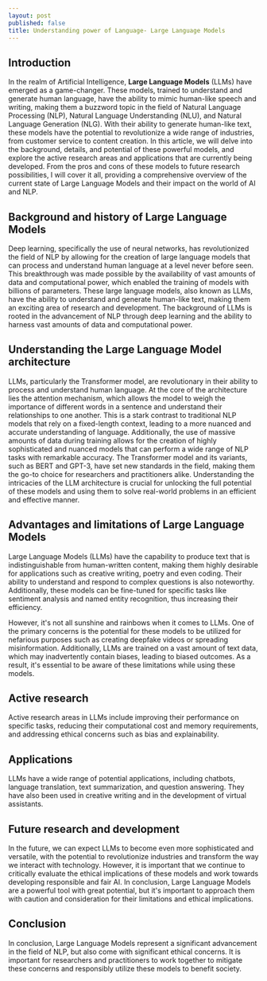 ```yaml
---
layout: post
published: false
title: Understanding power of Language- Large Language Models
---
```


## Introduction
In the realm of Artificial Intelligence, **Large Language Models** (LLMs) have emerged as a game-changer. These models, trained to understand and generate human language, have the ability to mimic human-like speech and writing, making them a buzzword topic in the field of Natural Language Processing (NLP), Natural Language Understanding (NLU), and Natural Language Generation (NLG). With their ability to generate human-like text, these models have the potential to revolutionize a wide range of industries, from customer service to content creation. In this article, we will delve into the background, details, and potential of these powerful models, and explore the active research areas and applications that are currently being developed. From the pros and cons of these models to future research possibilities, I will cover it all, providing a comprehensive overview of the current state of Large Language Models and their impact on the world of AI and NLP.

## Background and history of Large Language Models
Deep learning, specifically the use of neural networks, has revolutionized the field of NLP by allowing for the creation of large language models that can process and understand human language at a level never before seen. This breakthrough was made possible by the availability of vast amounts of data and computational power, which enabled the training of models with billions of parameters. These large language models, also known as LLMs, have the ability to understand and generate human-like text, making them an exciting area of research and development. The background of LLMs is rooted in the advancement of NLP through deep learning and the ability to harness vast amounts of data and computational power.

## Understanding the Large Language Model architecture
LLMs, particularly the Transformer model, are revolutionary in their ability to process and understand human language. At the core of the architecture lies the attention mechanism, which allows the model to weigh the importance of different words in a sentence and understand their relationships to one another. This is a stark contrast to traditional NLP models that rely on a fixed-length context, leading to a more nuanced and accurate understanding of language. Additionally, the use of massive amounts of data during training allows for the creation of highly sophisticated and nuanced models that can perform a wide range of NLP tasks with remarkable accuracy. The Transformer model and its variants, such as BERT and GPT-3, have set new standards in the field, making them the go-to choice for researchers and practitioners alike. Understanding the intricacies of the LLM architecture is crucial for unlocking the full potential of these models and using them to solve real-world problems in an efficient and effective manner.

## Advantages and limitations of Large Language Models
Large Language Models (LLMs) have the capability to produce text that is indistinguishable from human-written content, making them highly desirable for applications such as creative writing, poetry and even coding. Their ability to understand and respond to complex questions is also noteworthy. Additionally, these models can be fine-tuned for specific tasks like sentiment analysis and named entity recognition, thus increasing their efficiency.

However, it's not all sunshine and rainbows when it comes to LLMs. One of the primary concerns is the potential for these models to be utilized for nefarious purposes such as creating deepfake videos or spreading misinformation. Additionally, LLMs are trained on a vast amount of text data, which may inadvertently contain biases, leading to biased outcomes. As a result, it's essential to be aware of these limitations while using these models.

## Active research 
Active research areas in LLMs include improving their performance on specific tasks, reducing their computational cost and memory requirements, and addressing ethical concerns such as bias and explainability.

## Applications
LLMs have a wide range of potential applications, including chatbots, language translation, text summarization, and question answering. They have also been used in creative writing and in the development of virtual assistants.

## Future research and development
In the future, we can expect LLMs to become even more sophisticated and versatile, with the potential to revolutionize industries and transform the way we interact with technology. However, it is important that we continue to critically evaluate the ethical implications of these models and work towards developing responsible and fair AI. In conclusion, Large Language Models are a powerful tool with great potential, but it's important to approach them with caution and consideration for their limitations and ethical implications.

## Conclusion
In conclusion, Large Language Models represent a significant advancement in the field of NLP, but also come with significant ethical concerns. It is important for researchers and practitioners to work together to mitigate these concerns and responsibly utilize these models to benefit society.
